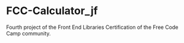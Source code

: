 # FCC-Calculator_jf
 Fourth project of the Front End Libraries Certification of the Free Code Camp community.
